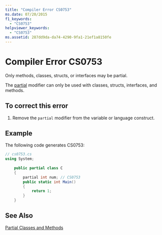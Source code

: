 ```yaml
---
title: "Compiler Error CS0753"
ms.date: 07/20/2015
f1_keywords: 
  - "CS0753"
helpviewer_keywords: 
  - "CS0753"
ms.assetid: 287dd9da-da74-4290-9fa1-21ef1a8150fe
---
```

# Compiler Error CS0753
Only methods, classes, structs, or interfaces may be partial.  
  
 The [partial](../../csharp/language-reference/keywords/partial-type.md) modifier can only be used with classes, structs, interfaces, and methods.  
  
## To correct this error  
  
1.  Remove the `partial` modifier from the variable or language construct.  
  
## Example  
 The following code generates CS0753:  
  
```csharp  
// cs0753.cs  
using System;  
  
    public partial class C  
    {  
        partial int num; // CS0753  
        public static int Main()  
        {  
            return 1;  
        }  
    }  
```  
  
## See Also  
 [Partial Classes and Methods](../../csharp/programming-guide/classes-and-structs/partial-classes-and-methods.md)
